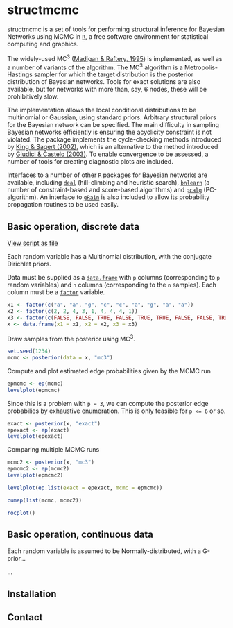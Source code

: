 structmcmc
==========

structmcmc is a set of tools for performing structural inference for Bayesian Networks using MCMC in [`R`][R], a free software environment for statistical computing and graphics.

The widely-used MC<sup>3</sup> ([Madigan & Raftery, 1995][Madigan:1995p10499]) is implemented, as well as a number of variants of the algorithm. The MC<sup>3</sup> algorithm is a Metropolis-Hastings sampler for which the target distribution is the posterior distribution of Bayesian networks. Tools for exact solutions are also available, but for networks with more than, say, 6 nodes, these will be prohibitively slow.

The implementation allows the local conditional distributions to be multinomial or Gaussian, using standard priors. Arbitrary structural priors for the Bayesian network can be specified. The main difficulty in sampling Bayesian networks efficiently is ensuring the acyclicity constraint is not violated. The package implements the cycle-checking methods introduced by [King & Sagert (2002)][King:2002gt], which is an alternative to the method introduced by [Giudici & Castelo (2003)][Giudici:2003cn]. To enable convergence to be assessed, a number of tools for creating diagnostic plots are included.

Interfaces to a number of other `R` packages for Bayesian networks are available, including [`deal`][cran:deal] (hill-climbing and heuristic search), [`bnlearn`][cran:bnlearn] (a number of constraint-based and score-based algorithms) and [`pcalg`][cran:pcalg] (PC-algorithm). An interface to [`gRain`][cran:gRain] is also included to allow its probability propagation routines to be used easily.

Basic operation, discrete data
------------------------------
[View script as file](https://gist.github.com/970279)

Each random variable has a Multinomial distribution, with the conjugate Dirichlet priors.

Data must be supplied as a [`data.frame`][rdoc:data.frame] with `p` columns (corresponding to `p` random variables) and `n` columns (corresponding to the `n` samples). Each column must be a [`factor`][rdoc:factor] variable.

``` r
x1 <- factor(c("a", "a", "g", "c", "c", "a", "g", "a", "a"))
x2 <- factor(c(2, 2, 4, 3, 1, 4, 4, 4, 1))
x3 <- factor(c(FALSE, FALSE, TRUE, FALSE, TRUE, TRUE, FALSE, FALSE, TRUE))
x <- data.frame(x1 = x1, x2 = x2, x3 = x3)
```

Draw samples from the posterior using MC<sup>3</sup>.

``` r
set.seed(1234)
mcmc <- posterior(data = x, "mc3")
```

Compute and plot estimated edge probabilities given by the MCMC run

``` r
epmcmc <- ep(mcmc)
levelplot(epmcmc)
```

Since this is a problem with `p = 3`, we can compute the posterior edge probabilies by exhaustive enumeration. This is only feasible for `p <= 6` or so.

``` r
exact <- posterior(x, "exact")
epexact <- ep(exact)
levelplot(epexact)
```

Comparing multiple MCMC runs

``` r
mcmc2 <- posterior(x, "mc3")
epmcmc2 <- ep(mcmc2)
levelplot(epmcmc2)

levelplot(ep.list(exact = epexact, mcmc = epmcmc))

cumep(list(mcmc, mcmc2))

rocplot()
```

Basic operation, continuous data
--------------------------------

Each random variable is assumed to be Normally-distributed, with a G-prior...

...

Installation
------------


Contact
-------


[R]: http://www.r-project.org "The R Project for Statistical Computing"
[Madigan:1995p10499]: http://www.jstor.org/stable/1403615  "Madigan, D., & York, J. C. (1995). Bayesian Graphical Models for Discrete Data. International Statistical Review / Revue Internationale de Statistique, 63(2), 215-232."
[King:2002gt]: http://dx.doi.org/10.1006/jcss.2002.1883 "King, V., & Sagert, G. (2002). A Fully Dynamic Algorithm for Maintaining the Transitive Closure. Journal of Computer and System Sciences, 65(1), 150-167."
[Giudici:2003cn]: http://dx.doi.org/10.1023/A:1020202028934 "Giudici, P., & Castelo, R. (2003). Improving Markov Chain Monte Carlo Model Search for Data Mining. Machine Learning, 50, 127-158."
[cran:deal]: http://cran.r-project.org/web/packages/deal/ "deal: Learning Bayesian Networks with Mixed Variables"
[cran:bnlearn]: http://cran.r-project.org/web/packages/bnlearn/ "bnlearn: Bayesian network structure learning, parameter learning and inference"
[cran:pcalg]: http://cran.r-project.org/web/packages/pcalg/ "pcalg: Estimation of CPDAG/PAG and causal inference using the IDA algorithm"
[cran:gRain]: http://cran.r-project.org/web/packages/gRain "gRain: Graphical Independence Networks"
[rdoc:factor]: http://stat.ethz.ch/R-manual/R-devel/library/base/html/factor.html "R Documentation: Factors"
[rdoc:data.frame]: http://stat.ethz.ch/R-manual/R-devel/library/base/html/data.frame.html "R Documentation: Data Frames"